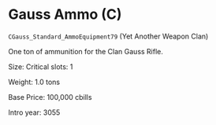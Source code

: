 # Gauss Ammo (C)

`CGauss_Standard_AmmoEquipment79` (Yet Another Weapon Clan)

One ton of ammunition for the Clan Gauss Rifle.

Size: Critical slots: 1

Weight: 1.0 tons

Base Price: 100,000 cbills

Intro year: 3055

